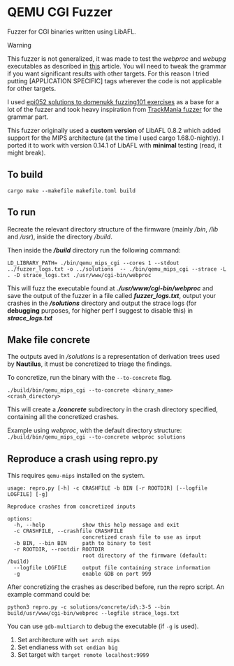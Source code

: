 # QEMU CGI Fuzzer
Fuzzer for CGI binaries written using LibAFL.

> [!WARNING]  
> This fuzzer is not generalized, it was made to test the *webproc* and *webupg* executables as described in [this](https://blog.sparrrgh.me/fuzzing/embedded/2024/06/05/fuzzing-embedded-systems-2.html) article. You will need to tweak the grammar if you want significant results with other targets. For this reason I tried putting \[APPLICATION SPECIFIC\] tags wherever the code is not applicable for other targets.

I used [epi052 solutions to domenukk fuzzing101 exercises](https://github.com/epi052/fuzzing-101-solutions/) as a base for a lot of the fuzzer and took heavy inspiration from [TrackMania fuzzer](https://github.com/RickdeJager/TrackmaniaFuzzer/) for the grammar part.

This fuzzer originally used a **custom version** of LibAFL 0.8.2 which added support for the MIPS architecture (at the time I used cargo 1.68.0-nightly). I ported it to work with version 0.14.1 of LibAFL with **minimal** testing (read, it might break).

## To build
`cargo make --makefile makefile.toml build`

## To run
Recreate the relevant directory structure of the firmware (mainly */bin*, */lib* and */usr*), inside the directory */build*.

Then inside the ***/build*** directory run the following command:

`LD_LIBRARY_PATH= ./bin/qemu_mips_cgi --cores 1 --stdout ../fuzzer_logs.txt -o ../solutions  -- ./bin/qemu_mips_cgi --strace -L . -D strace_logs.txt ./usr/www/cgi-bin/webproc`

This will fuzz the executable found at ***./usr/www/cgi-bin/webproc*** and save the output of the fuzzer in a file called ***fuzzer_logs.txt***, output your crashes in the ***/solutions*** directory and output the strace logs (for **debugging** purposes, for higher perf I suggest to disable this) in ***strace_logs.txt***

## Make file concrete
The outputs aved in */solutions* is a representation of derivation trees used by **Nautilus**, it must be concretized to triage the findings.

To concretize, run the binary with the `--to-concrete` flag.

`./build/bin/qemu_mips_cgi --to-concrete <binary_name> <crash_directory>`

This will create a ***/concrete*** subdirectory in the crash directory specified, containing all the concretized crashes.

Example using *webproc*, with the default directory structure:
`./build/bin/qemu_mips_cgi --to-concrete webproc solutions`

## Reproduce a crash using repro.py
This requires `qemu-mips` installed on the system.
```
usage: repro.py [-h] -c CRASHFILE -b BIN [-r ROOTDIR] [--logfile LOGFILE] [-g]

Reproduce crashes from concretized inputs

options:
  -h, --help            show this help message and exit
  -c CRASHFILE, --crashfile CRASHFILE
                        concretized crash file to use as input
  -b BIN, --bin BIN     path to binary to test
  -r ROOTDIR, --rootdir ROOTDIR
                        root directory of the firmware (default: /build)
  --logfile LOGFILE     output file containing strace information
  -g                    enable GDB on port 999
  ```

After concretizing the crashes as described before, run the repro script.
An example command could be:

`python3 repro.py -c solutions/concrete/id\:3-5 --bin build/usr/www/cgi-bin/webproc --logfile strace_logs.txt`

You can use `gdb-multiarch` to debug the executable (if `-g` is used).
1. Set architecture with `set arch mips`
2. Set endianess with `set endian big`
3. Set target with `target remote localhost:9999`
